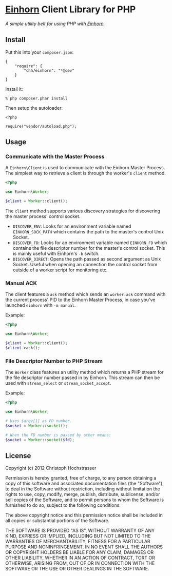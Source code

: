 # [Einhorn][] Client Library for PHP

_A simple utility belt for using PHP with [Einhorn][]._

## Install

Put this into your `composer.json`:

    {
        "require": {
            "chh/einhorn": "*@dev"
        }
    }

Install it:

    % php composer.phar install

Then setup the autoloader:

    <?php
    
    require("vendor/autoload.php");

## Usage

### Communicate with the Master Process

A `Einhorn\Client` is used to communicate with the Einhorn Master
Process. The simplest way to retrieve a client is through the worker's
`client` method.

```php
<?php

use Einhorn\Worker;

$client = Worker::client();
```

The `client` method supports various discovery strategies for
discovering the master process' control socket.

 * `DISCOVER_ENV`: Looks for an environment variable named
   `EINHORN_SOCK_PATH` which contains the path to the master's
   control Unix Socket.
 * `DISCOVER_FD`: Looks for an environment variable named `EINHORN_FD`
   which contains the file descriptor number for the master's control socket.
   This is mainly useful with Einhorn's `-b` switch.
 * `DISCOVER_DIRECT`: Opens the path passed as second argument as Unix
   Socket. Useful when opening an connection the control socket from
   outside of a worker script for monitoring etc.

### Manual ACK

The client features a `ack` method which sends an `worker:ack` command with the
current process' PID to the Einhorn Master Process, in case you've
launched `einhorn` with `-m manual`.

Example:

```php
<?php

use Einhorn\Worker;

$client = Worker::client();
$client->ack();
```

### File Descriptor Number to PHP Stream

The `Worker` class features an utility method which returns a PHP stream
for the file descriptor number passed in by Einhorn. This stream can
then be used with `stream_select` or `stream_socket_accept`.

Example:

```php
<?php

use Einhorn\Worker;

# Uses $argv[1] as FD number.
$socket = Worker::socket();

# When the FD number is passed by other means:
$socket = Worker::socket($fd);
```

## License

Copyright (c) 2012 Christoph Hochstrasser

Permission is hereby granted, free of charge, to any person obtaining a copy of this software and associated documentation files (the "Software"), to deal in the Software without restriction, including without limitation the rights to use, copy, modify, merge, publish, distribute, sublicense, and/or sell copies of the Software, and to permit persons to whom the Software is furnished to do so, subject to the following conditions:

The above copyright notice and this permission notice shall be included in all copies or substantial portions of the Software.

THE SOFTWARE IS PROVIDED "AS IS", WITHOUT WARRANTY OF ANY KIND, EXPRESS OR IMPLIED, INCLUDING BUT NOT LIMITED TO THE WARRANTIES OF MERCHANTABILITY, FITNESS FOR A PARTICULAR PURPOSE AND NONINFRINGEMENT. IN NO EVENT SHALL THE AUTHORS OR COPYRIGHT HOLDERS BE LIABLE FOR ANY CLAIM, DAMAGES OR OTHER LIABILITY, WHETHER IN AN ACTION OF CONTRACT, TORT OR OTHERWISE, ARISING FROM, OUT OF OR IN CONNECTION WITH THE SOFTWARE OR THE USE OR OTHER DEALINGS IN THE SOFTWARE.

[einhorn]: https://github.com/stripe/einhorn

